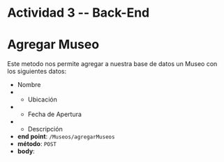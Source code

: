 # Actividad 3 -- Back-End

# **Agregar Museo** 
Este metodo nos permite agregar a nuestra base de datos un Museo con los siguientes datos:
* Nombre
*   * Ubicación
*   * Fecha de Apertura
*   * Descripción
* **end point**: `/Museos/agregarMuseos`
* **método**: `POST`
* **body**:  

